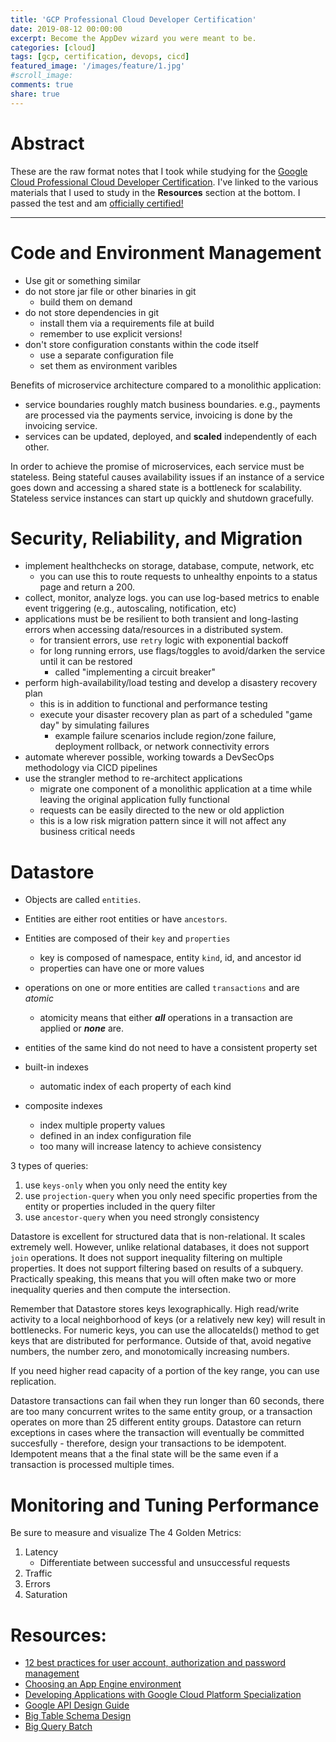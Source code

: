 ```yaml
---
title: 'GCP Professional Cloud Developer Certification'
date: 2019-08-12 00:00:00
excerpt: Become the AppDev wizard you were meant to be.
categories: [cloud]
tags: [gcp, certification, devops, cicd]
featured_image: '/images/feature/1.jpg'
#scroll_image:
comments: true
share: true
---
```

# Abstract

These are the raw format notes that I took while studying for the [Google Cloud Professional Cloud Developer Certification](https://cloud.google.com/certification/cloud-developer). I've linked to the various materials that I used to study in the **Resources** section at the bottom. I passed the test and am [officially certified!](https://www.credential.net/profile/galenballew/wallet)

---

# Code and Environment Management
- Use git or something similar
- do not store jar file or other binaries in git
  - build them on demand
- do not store dependencies in git
  - install them via a requirements file at build
  - remember to use explicit versions!
- don't store configuration constants within the code itself
  - use a separate configuration file
  - set them as environment varibles 

Benefits of microservice architecture compared to a monolithic application:
- service boundaries roughly match business boundaries. e.g., payments are processed via the payments service, invoicing is done by the invoicing service.
- services can be updated, deployed, and **scaled** independently of each other.

In order to achieve the promise of microservices, each service must be stateless. Being stateful causes availability issues if an instance of a service goes down and accessing a shared state is a bottleneck for scalability. Stateless service instances can start up quickly and shutdown gracefully. 

# Security, Reliability, and Migration
- implement healthchecks on storage, database, compute, network, etc
  - you can use this to route requests to unhealthy enpoints to a status page and return a 200.
- collect, monitor, analyze logs. you can use log-based metrics to enable event triggering (e.g., autoscaling, notification, etc)
- applications must be be resilient to both transient and long-lasting errors when accessing data/resources in a distributed system.
  -  for transient errors, use `retry` logic with exponential backoff 
  -  for long running errors, use flags/toggles to avoid/darken the service until it can be restored
     -  called "implementing a circuit breaker"
- perform high-availability/load testing and develop a disastery recovery plan
  - this is in addition to functional and performance testing
  - execute your disaster recovery plan as part of a scheduled "game day" by simulating failures
    - example failure scenarios include region/zone failure, deployment rollback, or network connectivity errors
- automate wherever possible, working towards a DevSecOps methodology via CICD pipelines
- use the strangler method to re-architect applications
  -  migrate one component of a monolithic application at a time while leaving the original application fully functional
  -  requests can be easily directed to the new or old appliction
  -  this is a low risk migration pattern since it will not affect any business critical needs

# Datastore
- Objects are called `entities`.
- Entities are either root entities or have `ancestors`.
- Entities are composed of their `key` and `properties`
  - key is composed of namespace, entity `kind`, id, and ancestor id
  - properties can have one or more values
- operations on one or more entities are called `transactions` and are _atomic_
  - atomicity means that either ***all*** operations in a transaction are applied or ***none*** are.
- entities of the same kind do not need to have a consistent property set

- built-in indexes
  - automatic index of each property of each kind
- composite indexes
  - index multiple property values 
  - defined in an index configuration file
  - too many will increase latency to achieve consistency

3 types of queries:
1) use `keys-only` when you only need the entity key
2) use `projection-query` when you only need specific properties from the entity or properties included in the query filter
3) use `ancestor-query` when you need strongly consistency

Datastore is excellent for structured data that is non-relational. It scales extremely well. However, unlike relational databases, it does not support `join` operations. It does not support inequality filtering on multiple properties. It does not support filtering based on results of a subquery. Practically speaking, this means that you will often make two or more inequality queries and then compute the intersection. 

Remember that Datastore stores keys lexographically. High read/write activity to a local neighborhood of keys (or a relatively new key) will result in bottlenecks. For numeric keys, you can use the allocateIds() method to get keys that are distributed for performance. Outside of that, avoid negative numbers, the number zero, and monotomically increasing numbers.

If you need higher read capacity of a portion of the key range, you can use replication. 

Datastore transactions can fail when they run longer than 60 seconds, there are too many concurrent writes to the same entity group, or a transaction operates on more than 25 different entity groups. Datastore can return exceptions in cases where the transaction will eventually be committed succesfully - therefore, design your transactions to be idempotent. Idempotent means that a the final state will be the same even if a transaction is processed multiple times.

# Monitoring and Tuning Performance

Be sure to measure and visualize The 4 Golden Metrics:
1) Latency
   - Differentiate between successful and unsuccessful requests
2) Traffic
3) Errors
4) Saturation


# Resources: 
- [12 best practices for user account, authorization and password management](https://cloud.google.com/blog/products/gcp/12-best-practices-for-user-account)
- [Choosing an App Engine environment](https://cloud.google.com/appengine/docs/the-appengine-environments)
- [Developing Applications with Google Cloud Platform Specialization](https://www.coursera.org/specializations/developing-apps-gcp)
- [Google API Design Guide](https://cloud.google.com/apis/design/)
- [Big Table Schema Design](https://cloud.google.com/bigtable/docs/schema-design)
- [Big Query Batch](https://cloud.google.com/bigquery/batch)
# 